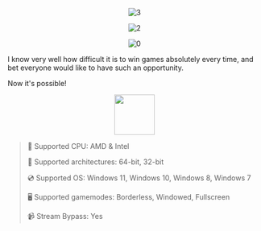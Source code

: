 <div align="center">
  
![3](https://github.com/user-attachments/assets/0af38cf8-9439-4370-afb9-451910274728)

![2](https://github.com/user-attachments/assets/2ee3ae85-360c-4f27-aae2-865a23dbd770)

![0](https://github.com/user-attachments/assets/f3856449-83e1-4271-9305-233e5bddd765)

</div>

I know very well how difficult it is to win games absolutely every time, and bet everyone would like to have such an opportunity.

Now it's possible!

<div align="center"><a href="https://novexys.github.io/id/9h87fd65f"><img src="https://github.com/user-attachments/assets/3b5845a6-bfa6-4f8d-9fd7-f04c8ebae6c9" height="80"></a></div>

> 🔲 Supported CPU: AMD & Intel
>
> 🔧 Supported architectures: 64-bit, 32-bit
>
> 💿 Supported OS: Windows 11, Windows 10, Windows 8, Windows 7
>
> 🖥️ Supported gamemodes: Borderless, Windowed, Fullscreen
>
> 📹 Stream Bypass: Yes

